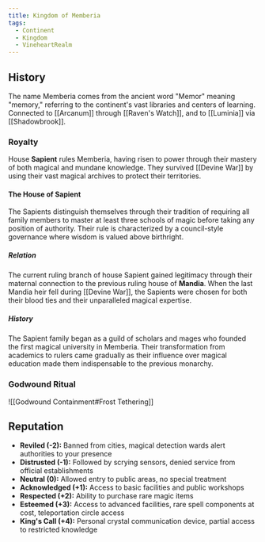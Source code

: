 ```yaml
---
title: Kingdom of Memberia
tags:
  - Continent
  - Kingdom
  - VineheartRealm
---
```


## History
The name Memberia comes from the ancient word "Memor" meaning "memory," referring to the continent's vast libraries and centers of learning.
Connected to [[Arcanum]] through [[Raven's Watch]], and to [[Luminia]] via [[Shadowbrook]].

### Royalty
House **Sapient** rules Memberia, having risen to power through their mastery of both magical and mundane knowledge. They survived [[Devine War]] by using their vast magical archives to protect their territories.

#### The House of Sapient
The Sapients distinguish themselves through their tradition of requiring all family members to master at least three schools of magic before taking any position of authority. Their rule is characterized by a council-style governance where wisdom is valued above birthright.

##### Relation
The current ruling branch of house Sapient gained legitimacy through their maternal connection to the previous ruling house of **Mandia**. When the last Mandia heir fell during [[Devine War]], the Sapients were chosen for both their blood ties and their unparalleled magical expertise.

##### History
The Sapient family began as a guild of scholars and mages who founded the first magical university in Memberia. Their transformation from academics to rulers came gradually as their influence over magical education made them indispensable to the previous monarchy.

### Godwound Ritual

![[Godwound Containment#Frost Tethering]]

## Reputation

- **Reviled (-2):** Banned from cities, magical detection wards alert authorities to your presence
- **Distrusted (-1):** Followed by scrying sensors, denied service from official establishments
- **Neutral (0):** Allowed entry to public areas, no special treatment
- **Acknowledged (+1):** Access to basic facilities and public workshops
- **Respected (+2):** Ability to purchase rare magic items
- **Esteemed (+3):** Access to advanced facilities, rare spell components at cost, teleportation circle access
- **King's Call (+4):** Personal crystal communication device, partial access to restricted knowledge